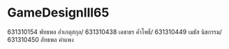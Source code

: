 # GameDesignlll65

631310154 พัทธพล อ่ำเกตุสกุล/
631310438 เดชาธร ค้ำโพธิ์/
631310449 เมธัส นิชกรรม/
631310450 ลัทธพล คำแพง
